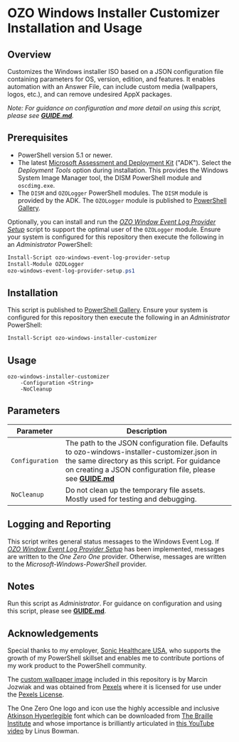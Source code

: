 # OZO Windows Installer Customizer Installation and Usage
## Overview
Customizes the Windows installer ISO based on a JSON configuration file containing parameters for OS, version, edition, and features. It enables automation with an Answer File, can include custom media (wallpapers, logos, etc.), and can remove undesired AppX packages.

_Note: For guidance on configuration and more detail on using this script, please see [**GUIDE.md**](GUIDE.md)._

## Prerequisites
* PowerShell version 5.1 or newer.
* The latest [Microsoft Assessment and Deployment Kit](https://docs.microsoft.com/en-us/windows-hardware/get-started/adk-install) ("ADK"). Select the _Deployment Tools_ option during installation. This provides the Windows System Image Manager tool, the DISM PowerShell module and `oscdimg.exe`.
* The `DISM` and `OZOLogger` PowerShell modules. The `DISM` module is provided by the ADK. The `OZOLogger` module is published to [PowerShell Gallery](https://learn.microsoft.com/en-us/powershell/scripting/gallery/overview?view=powershell-5.1).

Optionally, you can install and run the [_OZO Window Event Log Provider Setup_](https://github.com/onezeroone-dev/OZO-Windows-Event-Log-Provider-Setup/blob/main/README.md) script to support the optimal user of the `OZOLogger` module. Ensure your system is configured for this repository then execute the following in an _Administrator_ PowerShell:

```powershell
Install-Script ozo-windows-event-log-provider-setup
Install-Module OZOLogger
ozo-windows-event-log-provider-setup.ps1
```

## Installation
This script is published to [PowerShell Gallery](https://learn.microsoft.com/en-us/powershell/scripting/gallery/overview?view=powershell-5.1). Ensure your system is configured for this repository then execute the following in an _Administrator_ PowerShell:

```powershell
Install-Script ozo-windows-installer-customizer
```

## Usage
```
ozo-windows-installer-customizer
    -Configuration <String>
    -NoCleanup
```

## Parameters
|Parameter|Description|
|---------|-----------|
|`Configuration`|The path to the JSON configuration file. Defaults to ozo-windows-installer-customizer.json in the same directory as this script. For guidance on creating a JSON configuration file, please see [**GUIDE.md**](GUIDE.md)|
|`NoCleanup`|Do not clean up the temporary file assets. Mostly used for testing and debugging.|

## Logging and Reporting
This script writes general status messages to the Windows Event Log. If [_OZO Window Event Log Provider Setup_](https://github.com/onezeroone-dev/OZO-Windows-Event-Log-Provider-Setup/blob/main/README.md) has been implemented, messages are written to the _One Zero One_ provider. Otherwise, messages are written to the _Microsoft-Windows-PowerShell_ provider.

## Notes
Run this script as _Administrator_. For guidance on configuration and using this script, please see [**GUIDE.md**](GUIDE.md).

## Acknowledgements
Special thanks to my employer, [Sonic Healthcare USA](https://sonichealthcareusa.com), who supports the growth of my PowerShell skillset and enables me to contribute portions of my work product to the PowerShell community.

The [custom wallpaper image](https://www.pexels.com/photo/abstract-wallpaper-13884938) included in this repository is by Marcin Jozwiak and was obtained from [Pexels](https://www.pexels.com) where it is licensed for use under the [Pexels License](https://www.pexels.com/license).

The One Zero One logo and icon use the highly accessible and inclusive [Atkinson Hyperlegible](https://en.wikipedia.org/wiki/Atkinson_Hyperlegible) font which can be downloaded from [The Braille Institute](https://brailleinstitute.org/freefont) and whose importance is brilliantly articulated in [this YouTube video](https://www.youtube.com/watch?v=wjE5eHLICzc) by Linus Bowman.
